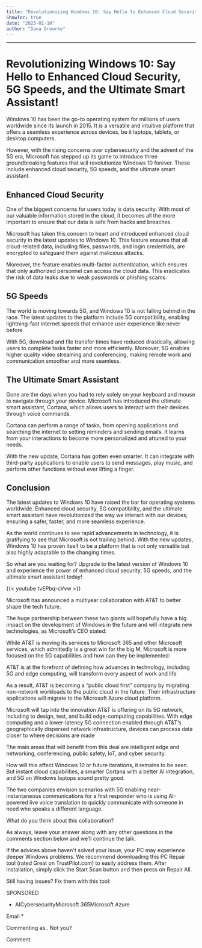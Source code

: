 ```yaml
---
title: "Revolutionizing Windows 10: Say Hello to Enhanced Cloud Security, 5G Speeds, and the Ultimate Smart Assistant!"
ShowToc: true 
date: "2023-01-10"
author: "Dana Orourke"
---
```

*****
# Revolutionizing Windows 10: Say Hello to Enhanced Cloud Security, 5G Speeds, and the Ultimate Smart Assistant!

Windows 10 has been the go-to operating system for millions of users worldwide since its launch in 2015. It is a versatile and intuitive platform that offers a seamless experience across devices, be it laptops, tablets, or desktop computers.

However, with the rising concerns over cybersecurity and the advent of the 5G era, Microsoft has stepped up its game to introduce three groundbreaking features that will revolutionize Windows 10 forever. These include enhanced cloud security, 5G speeds, and the ultimate smart assistant.

## Enhanced Cloud Security

One of the biggest concerns for users today is data security. With most of our valuable information stored in the cloud, it becomes all the more important to ensure that our data is safe from hacks and breaches.

Microsoft has taken this concern to heart and introduced enhanced cloud security in the latest updates to Windows 10. This feature ensures that all cloud-related data, including files, passwords, and login credentials, are encrypted to safeguard them against malicious attacks.

Moreover, the feature enables multi-factor authentication, which ensures that only authorized personnel can access the cloud data. This eradicates the risk of data leaks due to weak passwords or phishing scams.

## 5G Speeds

The world is moving towards 5G, and Windows 10 is not falling behind in the race. The latest updates to the platform include 5G compatibility, enabling lightning-fast internet speeds that enhance user experience like never before.

With 5G, download and file transfer times have reduced drastically, allowing users to complete tasks faster and more efficiently. Moreover, 5G enables higher quality video streaming and conferencing, making remote work and communication smoother and more seamless.

## The Ultimate Smart Assistant

Gone are the days when you had to rely solely on your keyboard and mouse to navigate through your device. Microsoft has introduced the ultimate smart assistant, Cortana, which allows users to interact with their devices through voice commands.

Cortana can perform a range of tasks, from opening applications and searching the internet to setting reminders and sending emails. It learns from your interactions to become more personalized and attuned to your needs.

With the new update, Cortana has gotten even smarter. It can integrate with third-party applications to enable users to send messages, play music, and perform other functions without ever lifting a finger.

## Conclusion

The latest updates to Windows 10 have raised the bar for operating systems worldwide. Enhanced cloud security, 5G compatibility, and the ultimate smart assistant have revolutionized the way we interact with our devices, ensuring a safer, faster, and more seamless experience.

As the world continues to see rapid advancements in technology, it is gratifying to see that Microsoft is not trailing behind. With the new updates, Windows 10 has proven itself to be a platform that is not only versatile but also highly adaptable to the changing times.

So what are you waiting for? Upgrade to the latest version of Windows 10 and experience the power of enhanced cloud security, 5G speeds, and the ultimate smart assistant today!

{{< youtube tvEPbq-cVvw >}} 



Microsoft has announced a multiyear collaboration with AT&T to better shape the tech future.
 
The huge partnership between these two giants will hopefully have a big impact on the development of Windows in the future and will integrate new technologies, as Microsoft’s CEO stated:
 
While AT&T is moving its services to Microsoft 365 and other Microsoft services, which admittedly is a great win for the big M, Microsoft is more focused on the 5G capabilities and how can they be implemented:
 
AT&T is at the forefront of defining how advances in technology, including 5G and edge computing, will transform every aspect of work and life
 
As a result, AT&T is becoming a “public cloud first” company by migrating non-network workloads to the public cloud in the future. Their infrastructure applications will migrate to the Microsoft Azure cloud platform.
 
Microsoft will tap into the innovation AT&T is offering on its 5G network, including to design, test, and build edge-computing capabilities. With edge computing and a lower-latency 5G connection enabled through AT&T’s geographically dispersed network infrastructure, devices can process data closer to where decisions are made
 
The main areas that will benefit from this deal are intelligent edge and networking, conferencing, public safety, IoT, and cyber security.
 
How will this affect Windows 10 or future iterations, it remains to be seen. But instant cloud capabilities, a smarter Cortana with a better AI integration, and 5G on Windows laptops sound pretty good.
 
The two companies envision scenarios with 5G enabling near-instantaneous communications for a first responder who is using AI-powered live voice translation to quickly communicate with someone in need who speaks a different language.
 
What do you think about this collaboration?
 
As always, leave your answer along with any other questions in the comments section below and we’ll continue the talk.
 

 
If the advices above haven't solved your issue, your PC may experience deeper Windows problems. We recommend downloading this PC Repair tool (rated Great on TrustPilot.com) to easily address them. After installation, simply click the Start Scan button and then press on Repair All.
 
Still having issues? Fix them with this tool:
 
SPONSORED
 
- AICybersecurityMicrosoft 365Microsoft Azure

 
Email * 
 

Commenting as .
Not you?

 
Comment 





